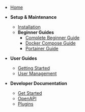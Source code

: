 - [Home](/)

- **Setup & Maintenance**

  - [Installation](setup/installation.md)
  - **Beginner Guides**
    - [Complete Beginner Guide](setup/beginner-guide.md)
    - [Docker Compose Guide](setup/docker-compose-guide.md)
    - [Portainer Guide](setup/portainer-guide.md)

- **User Guides**

  - [Getting Started](user/getting-started.md)
  - [User Management](user/user-management.md)

- **Developer Documentation**

  - [Get Started](developer/get-started.md)
  - [OpenAPI](developer/openapi.md)
  - [Plugins](developer/plugins.md)
